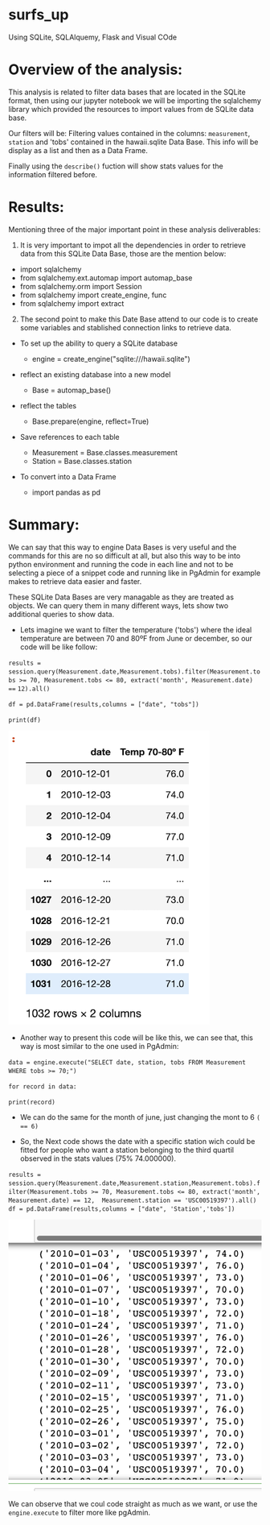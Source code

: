 # surfs_up
Using SQLite, SQLAlquemy, Flask and Visual COde

# Overview of the analysis:
This analysis is related to filter data bases that are located in the SQLite format, then using our jupyter notebook we will be importing the sqlalchemy library which provided the resources to import values from de SQLite data base.

Our filters will be: Filtering values contained in the columns: `measurement`, `station` and 'tobs' contained in the hawaii.sqlite Data Base.
This info will be display as a list and then as a Data Frame.

Finally using the `describe()` fuction will show stats values for the information filtered before.

# Results: 
Mentioning three of the major important point in these analysis deliverables:
1. It is very important to impot all the dependencies in order to retrieve data from this SQLite Data Base, those are the mention below:
  + import sqlalchemy
  + from sqlalchemy.ext.automap import automap_base
  + from sqlalchemy.orm import Session
  + from sqlalchemy import create_engine, func
  + from sqlalchemy import extract

2. The second point to make this Date Base attend to our code is to create some variables and stablished connection links to retrieve data.

- To set up the ability to query a SQLite database
  + engine = create_engine("sqlite:///hawaii.sqlite")
  
- reflect an existing database into a new model
  + Base = automap_base()
  
- reflect the tables
  + Base.prepare(engine, reflect=True)

- Save references to each table
  + Measurement = Base.classes.measurement
  + Station = Base.classes.station

- To convert into a Data Frame
  + import pandas as pd

# Summary:

We can say that this way to engine Data Bases is very useful and the commands for this are no so difficult at all, but also this way to be into python environment and running the code in each line and not to be selecting a piece of a snippet code and running like in PgAdmin for example makes to retrieve data easier and faster. 

These SQLite Data Bases are very managable as they are treated as objects. We can query them in many different ways, lets show two additional queries to show data.

+ Lets imagine we want to filter the temperature ('tobs') where the ideal temperature are between 70 and 80ºF from June or december, so our code will be like follow:

`results = session.query(Measurement.date,Measurement.tobs).filter(Measurement.tobs >= 70, Measurement.tobs <= 80, extract('month', Measurement.date) ==`    `12).all()`

`df = pd.DataFrame(results,columns = ["date", "tobs"])`

`print(df)`

![tobs_70_80](/Resources/temp_dec_70_80.png)


+ Another way to present this code will be like this, we can see that, this way is most similar to the one used in PgAdmin:

`data = engine.execute("SELECT date, station, tobs FROM Measurement WHERE tobs >= 70;")`

`for record in data:`
   
   `print(record)`

+ We can do the same for the month of june, just changing the mont to 6 `( == 6)`

+ So, the Next code shows the date with a specific station wich could be fitted for people who want a station belonging to the third quartil observed in the stats values (75%	74.000000).

`results = session.query(Measurement.date,Measurement.station,Measurement.tobs).filter(Measurement.tobs >= 70, Measurement.tobs <= 80, extract('month',` `Measurement.date) == 12,  Measurement.station == 'USC00519397').all()`
`df = pd.DataFrame(results,columns = ["date", 'Station','tobs'])`
 
 ![tobs_70_80_2](/Resources/filtering.png)

 We can observe that we coul code straight as much as we want, or use the `engine.execute` to filter more like pgAdmin.
 
 
